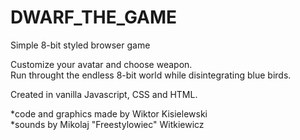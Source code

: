 # DWARF_THE_GAME #
Simple 8-bit styled browser game

Customize your avatar and choose weapon. </br>
Run throught the endless 8-bit world while disintegrating blue birds.

Created in vanilla Javascript, CSS and HTML.

*code and graphics made by Wiktor Kisielewski </br>
*sounds by Mikolaj "Freestylowiec" Witkiewicz

